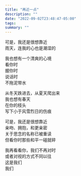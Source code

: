 ```yaml
---
title: "再近一点"
description: ""
date: "2022-09-02T23:48:47-05:00"
tags: 
summary: ""
---
```

可是，我还是很想靠近\
雨天，连我的心也是潮湿的

我也想有一个清爽的心境\
看你时\
握你时\
说话时\
不拖泥带水

从冬天跌进去，从夏天爬出来\
我也想有春天\
在你的枝头\
写下小于风雪烈日的伤痕

可是，我还是很想靠近\
亲吻、拥抱，和更亲密\
关于思念的名称已被重读\
但看你时那些和平一碰就碎

我再看看你，我们不再对时\
或者对视的方式不同以往\
这是我们\
我们
